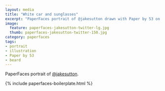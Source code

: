 ```yaml
---
layout: media
title: "White car and sunglasses"
excerpt: "PaperFaces portrait of @jakesutton drawn with Paper by 53 on an iPad."
image: 
  feature: paperfaces-jakesutton-twitter-lg.jpg
  thumb: paperfaces-jakesutton-twitter-150.jpg
category: paperfaces
tags: 
- portrait
- illustration
- Paper by 53
- beard
---
```


PaperFaces portrait of [@jakesutton](http://twitter.com/jakesutton).

{% include paperfaces-boilerplate.html %}